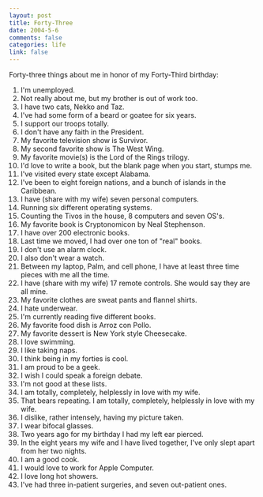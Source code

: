 ```yaml
--- 
layout: post
title: Forty-Three
date: 2004-5-6
comments: false
categories: life
link: false
---
```

Forty-three things about me in honor of my Forty-Third birthday:

1. I'm unemployed.
2. Not really about me, but my brother is out of work too.
3. I have two cats, Nekko and Taz.
4. I've had some form of a beard or goatee for six years.
5. I support our troops totally.
6. I don't have any faith in the President.
7. My favorite television show is Survivor.
8. My second favorite show is The West Wing.
9. My favorite movie(s) is the Lord of the Rings trilogy.
10. I'd love to write a book, but the blank page when you start, stumps me.
11. I've visited every state except Alabama.
12. I've been to eight foreign nations, and a bunch of islands in the Caribbean.
13. I have (share with my wife) seven personal computers.
14. Running six different operating systems.
15. Counting the Tivos in the house, 8 computers and seven OS's.
16. My favorite book is Cryptonomicon by Neal Stephenson.
17. I have over 200 electronic books.
18. Last time we moved, I had over one ton of "real" books.
19. I don't use an alarm clock.
20. I also don't wear a watch.
21. Between my laptop, Palm, and cell phone, I have at least three time pieces with me all the time.
22. I have (share with my wife) 17 remote controls. She would say they are all mine.
23. My favorite clothes are sweat pants and flannel shirts.
24. I hate underwear.
25. I'm currently reading five different books.
26. My favorite food dish is Arroz con Pollo.
27. My favorite dessert is New York style Cheesecake.
28. I love swimming.
29. I like taking naps.
30. I think being in my forties is cool.
31. I am proud to be a geek.
32. I wish I could speak a foreign debate.
33. I'm not good at these lists.
34. I am totally, completely, helplessly in love with my wife.
35. That bears repeating. I am totally, completely, helplessly in love with my wife.
36. I dislike, rather intensely, having my picture taken.
37. I wear bifocal glasses.
38. Two years ago for my birthday I had my left ear pierced.
39. In the eight years my wife and I have lived together, I've only slept apart from her two nights.
40. I am a good cook.
41. I would love to work for Apple Computer.
42. I love long hot showers.
43. I've had three in-patient surgeries, and seven out-patient ones.
